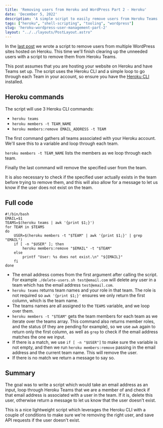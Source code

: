 ```yaml
---
title: 'Removing users from Heroku and WordPress Part 2 - Heroku'
date: 'December 5, 2022'
description: 'A simple script to easily remove users from Heroku Teams.'
tags: ["heroku", "shell-scripting", "tooling", "wordpress"]
slug: 'heroku-wordpress-user-management-part-2'
layout: "../../layouts/PostLayout.astro"
---
```


In the [last post](/posts/heroku-wordpress-user-management) we wrote a script to remove users from multiple WordPress sites hosted on Heroku. This time we'll finish clearing up the unneeded users with a script to remove them from Heroku Teams.

This post assumes that you are hosting your website on Heroku and have Teams set up. The script uses the Heroku CLI and a simple loop to go through each Team in your account, so ensure you have the [Heroku CLI](https://devcenter.heroku.com/articles/heroku-cli) installed.

## Heroku commands

The script will use 3 Heroku CLI commands:

- `heroku teams`
- `heroku members -t TEAM_NAME`
- `heroku members:remove EMAIL_ADDRESS -t TEAM`

The first command gathers all teams associated with your Heroku account. We'll save this to a variable and loop through each team.

`heroku members -t TEAM_NAME` lists the members as we loop through each team.

Finally the last command will remove the specified user from the team.

It is also necessary to check if the specified user actually exists in the team before trying to remove them, and this will also allow for a message to let us know if the user does not exist on the team.

## Full code

```shell
#!/bin/bash
EMAIL=$1
TEAMS=$(heroku teams | awk '{print $1;}')
for TEAM in $TEAMS
do
    USER=$(heroku members -t "$TEAM" | awk '{print $1;}' | grep "EMAIL")
    if [ -n "$USER" ]; then
        heroku members:remove "$EMAIL" -t "$TEAM"
    else
        printf "User: %s does not exist.\n" "${EMAIL}"
    fi
done
```

- The email address comes from the first argument after calling the script. For example `./delete-users.sh test@email.com` will delete any user in a team which has the email address `test@email.com`.
- `heroku teams` returns team names and your role in that team. The role is not required so `awk '{print $1;}'` ensures we only return the first column, which is the team name.
- The teams names are all assigned to the `TEAMS` variable, and we loop over them.
- `heroku members -t "$TEAM"` gets the team members for each team as we iterate over the teams array. This command also returns member roles, and the status (if they are pending for example), so we use `awk` again to return only the first column, as well as `grep` to check if the email address matches the one we input.
- If there is a match, we use `if [ -n "$USER"]` to make sure the variable is not empty, and then we run `heroku members:remove` passing in the email address and the current team name. This will remove the user.
- If there is no match we return a message to say so.

## Summary

The goal was to write a script which would take an email address as an input, loop through Heroku Teams that we are a member of and check if that email address is associated with a user in the team. If it is, delete this user, otherwise return a message to let us know that the user doesn't exist.

This is a nice lightweight script which leverages the Heroku CLI with a couple of conditions to make sure we're removing the right user, and save API requests if the user doesn't exist.
